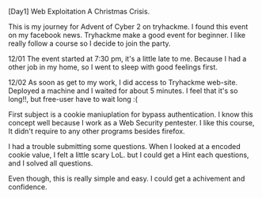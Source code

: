 [Day1] Web Exploitation A Christmas Crisis.

This is my journey for Advent of Cyber 2 on tryhackme.
I found this event on my facebook news.
Tryhackme make a good event for beginner.
I like really follow a course so I decide to join the party.

12/01
The event started at 7:30 pm, it's a little late to me. 
Because I had a other job in my home, so I went to sleep with good feelings first.

12/02
As soon as get to my work, I did access to Tryhackme web-site.
Deployed a machine and I waited for about 5 minutes.
I feel that it's so long!!, but free-user have to wait long :(

First subject is a cookie maniuplation for bypass authentication.
I know this concept well because I work as a Web Security pentester.
I like this course, It didn't require to any other programs besides firefox.

I had a trouble submitting some questions.
When I looked at a encoded cookie value, I felt a little scary LoL.
but I could get a Hint each questions, and I solved all questions.

Even though, this is really simple and easy. I could get a achivement and confidence.

